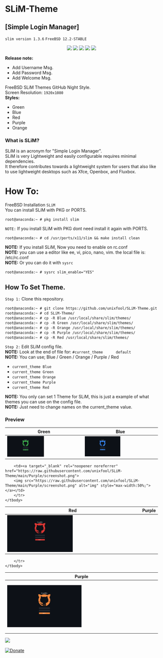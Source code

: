 # SLiM-Theme 
## [Simple Login Manager]

 `slim version 1.3.6` `FreeBSD 12.2-STABLE`
 
<p align="center">
  <img src="https://img.shields.io/badge/Maintained%3F-Yes-green?style=for-the-badge">
  <img src="https://img.shields.io/github/license/unixfool/SLiM-Theme?style=for-the-badge">
  <img src="https://img.shields.io/github/stars/unixfool/SLiM-Theme?style=for-the-badge">
  <img src="https://img.shields.io/github/forks/unixfool/SLiM-Theme?color=teal&style=for-the-badge">
  <img src="https://img.shields.io/github/issues/unixfool/SLiM-Theme?color=violet&style=for-the-badge">
 </p>

<b>Release note:</b> 
 * Add Username Msg.
 * Add Password Msg.
 * Add Welcome Msg.

FreeBSD SLiM Themes GitHub Night Style. <br/>
Screen Resolution: `1920x1080`<br/>
<b>Styles:</b>
 * Green
 * Blue
 * Red
 * Purple
 * Orange

 
 ### What is SLiM?
 
 SLiM is an acronym for "Simple Login Manager". <br/>
 SLiM is very Lightweight and easily configurable requires minimal dependencies.<br/>
 It therefore contributes towards a lightweight system for users that also like to use lightweight desktops such as Xfce, Openbox, and Fluxbox.
 
 # How To:
 
 FreeBSD Installation `SLiM`<br/>
 You can install SLiM with PKG or PORTS.<br/>
 
 ```
root@anaconda:~ # pkg install slim
 ```
 
 `NOTE:` If you install SLiM with PKG dont need install it again with PORTS. 
 
 ```
 root@anaconda:~ # cd /usr/ports/x11/slim && make install clean
 ```
 
 
 <b>NOTE:</b> If you install SLiM, Now you need to enable on rc.conf<br/>
 <b>NOTE:</b> you can use a editor like ee, vi, pico, nano, vim. the local file is: /etc/rc.conf<br/>
 <b>NOTE:</b> Or you can do it with `sysrc`
 
  ```
 root@anaconda:~ # sysrc slim_enable="YES"
 ```
 
 
 ## How To Set Theme.
 
 `Step 1:` Clone this repository. 
 
 ```
 root@anaconda:~ # git clone https://github.com/unixfool/SLiM-Theme.git
 root@anaconda:~ # cd SLiM-Theme/
 root@anaconda:~ # cp -R Blue /usr/local/share/slim/themes/
 root@anaconda:~ # cp -R Green /usr/local/share/slim/themes/
 root@anaconda:~ # cp -R Orange /usr/local/share/slim/themes/
 root@anaconda:~ # cp -R Purple /usr/local/share/slim/themes/
 root@anaconda:~ # cp -R Red /usr/local/share/slim/themes/
 ```
 
 
 `Step 2:` Edit SLiM config file.<br/>
 <b>NOTE:</b> Look at the end of file for: `#current_theme      default`<br/>
 <b>NOTE:</b> You can use; Blue / Green / Orange / Purple / Red<br/>
 
  * `current_theme Blue`
  * `current_theme Green`
  * `current_theme Orange`
  * `current_theme Purple`
  * `current_theme Red`
  
 <b> NOTE:</b> You only can set 1 Theme for SLiM, this is just a example of what themes you can use on the config file.<br/>
 <b> NOTE:</b> Just need to change names on the current_theme value.
  
  

  ### Preview
  
<table>
<thead>
<tr>
<th>Green</th>
<th>Blue</th>
</tr>
</thead>
<tbody>
<tr>
<td>
<a target="_blank" rel="noopener noreferrer" href="https://raw.githubusercontent.com/unixfool/SLiM-Theme/main/Green/screenshot.png">
<img src="https://raw.githubusercontent.com/unixfool/SLiM-Theme/main/Green/screenshot.png" alt="img" style="max-width:50%;">
</a>
</td>
<td><a target="_blank" rel="noopener noreferrer" href="https://raw.githubusercontent.com/unixfool/SLiM-Theme/main/Blue/screenshot.png">
<img src="https://raw.githubusercontent.com/unixfool/SLiM-Theme/main/Blue/screenshot.png" alt="img" style="max-width:50%;"></a></td>
</tr>
</tbody>
</table>

<table>
<thead>
<tr>
<th>Red</th>
<th>Purple</th>
</tr>
</thead>
	<tbody>
	<tr>
		<td>
		<a target="_blank" rel="noopener noreferrer" href="https://raw.githubusercontent.com/unixfool/SLiM-Theme/main/Red/screenshot.png">
		<img src="https://raw.githubusercontent.com/unixfool/SLiM-Theme/main/Red/screenshot.png" alt="img" style="max-width:50%;">
		</a>
		</td>

		<td><a target="_blank" rel="noopener noreferrer" href="https://raw.githubusercontent.com/unixfool/SLiM-Theme/main/Purple/screenshot.png">
		<img src="https://raw.githubusercontent.com/unixfool/SLiM-Theme/main/Purple/screenshot.png" alt="img" style="max-width:50%;"></a></td>
		</tr>
	</tbody>
</table>

<table>
<thead>
<tr>
<th>Purple</th>
</tr>
</thead>
	<tbody>
	<tr>
		<td>
		<p><a target="_blank" rel="noopener noreferrer" href="https://raw.githubusercontent.com/unixfool/SLiM-Theme/main/Orange/screenshot.png">
		<img src="https://raw.githubusercontent.com/unixfool/SLiM-Theme/main/Orange/screenshot.png" alt="img" style="max-width:50%;">
		</a></p>
		</td>

		</tr>
	</tbody>
</table>
 
<p>
 <a href="https://www.buymeacoffee.com/unixfool"><img src="https://img.buymeacoffee.com/button-api/?text=Buy me a beer&emoji=🍺&slug=unixfool&button_colour=FFDD00&font_colour=000000&font_family=Cookie&outline_colour=000000&coffee_colour=ffffff"></a>
 
 [![Donate](https://img.shields.io/badge/Donate-PayPal-green.svg)](https://www.paypal.com/donate?hosted_button_id=UFGGRHGXKW64W)
 
 </p>
